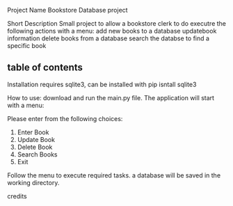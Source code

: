 Project Name
Bookstore Database project

Short Description
Small project to allow a bookstore clerk to do executre the following actions with a menu:
  add new books to a database
  updatebook information
  delete books from a database
  search the databse to find a specific book

table of contents
--

Installation
requires sqlite3, can be installed with
pip isntall sqlite3

How to use:
download and run the main.py file.
The application will start with a menu:

Please enter from the following choices:
1. Enter Book
2. Update Book
3. Delete Book
4. Search Books
0. Exit

Follow the menu to execute required tasks. a database will be saved in the working directory.


credits
